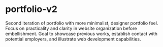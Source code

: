 # portfolio-v2
Second iteration of portfolio with more minimalist, designer portfolio feel. Focus on practicality and clarity in website organization before embellishment.
Goal to showcase previous works, establish contact with potential employers, and illustrate web development capabilities.